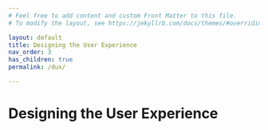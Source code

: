 ```yaml
---
# Feel free to add content and custom Front Matter to this file.
# To modify the layout, see https://jekyllrb.com/docs/themes/#overriding-theme-defaults

layout: default
title: Designing the User Experience
nav_order: 3
has_children: true
permalink: /dux/

---
```


# Designing the User Experience
